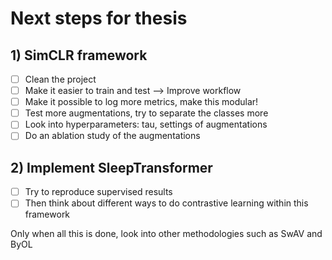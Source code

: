 # Next steps for thesis

## 1) SimCLR framework
- [ ] Clean the project
- [ ] Make it easier to train and test --> Improve workflow
- [ ] Make it possible to log more metrics, make this modular!
- [ ] Test more augmentations, try to separate the classes more
- [ ] Look into hyperparameters: tau, settings of augmentations
- [ ] Do an ablation study of the augmentations

## 2) Implement SleepTransformer
- [ ] Try to reproduce supervised results
- [ ] Then think about different ways to do contrastive learning within this framework

Only when all this is done, look into other methodologies such as SwAV and ByOL